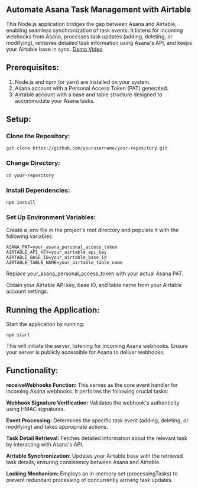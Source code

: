 ## Automate Asana Task Management with Airtable

This Node.js application bridges the gap between Asana and Airtable, enabling seamless synchronization of task events. It listens for incoming webhooks from Asana, processes task updates (adding, deleting, or modifying), retrieves detailed task information using Asana's API, and keeps your Airtable base in sync.
[Demo Video](https://www.loom.com/share/44477fe546044e56b435a6ad8f1dfb68?sid=ebf8b3e2-e861-4c91-a2af-117a52e9a0ce)

## Prerequisites:

1. Node.js and npm (or yarn) are installed on your system.
2. Asana account with a Personal Access Token (PAT) generated.
3. Airtable account with a base and table structure designed to accommodate
   your Asana tasks.

## Setup:

### Clone the Repository:

```
git clone https://github.com/yourusername/your-repository.git
```

### Change Directory:

```
cd your-repository
```

### Install Dependencies:

```
npm install
```

### Set Up Environment Variables:

Create a .env file in the project's root directory and populate it with the following variables:

```
ASANA_PAT=your_asana_personal_access_token
AIRTABLE_API_KEY=your_airtable_api_key
AIRTABLE_BASE_ID=your_airtable_base_id
AIRTABLE_TABLE_NAME=your_airtable_table_name
```

Replace your_asana_personal_access_token with your actual Asana PAT.

Obtain your Airtable API key, base ID, and table name from your Airtable account settings.

## Running the Application:

Start the application by running:

```
npm start
```

This will initiate the server, listening for incoming Asana webhooks. Ensure your server is publicly accessible for Asana to deliver webhooks.

## Functionality:

**receiveWebhooks Function:** This serves as the core event handler for incoming Asana webhooks. It performs the following crucial tasks:

**Webhook Signature Verification:** Validates the webhook's authenticity using HMAC signatures.

**Event Processing:** Determines the specific task event (adding, deleting, or modifying) and takes appropriate actions.

**Task Detail Retrieval:** Fetches detailed information about the relevant task by interacting with Asana's API.

**Airtable Synchronization:** Updates your Airtable base with the retrieved task details, ensuring consistency between Asana and Airtable.

**Locking Mechanism:** Employs an in-memory set (processingTasks) to prevent redundant processing of concurrently arriving task updates.
